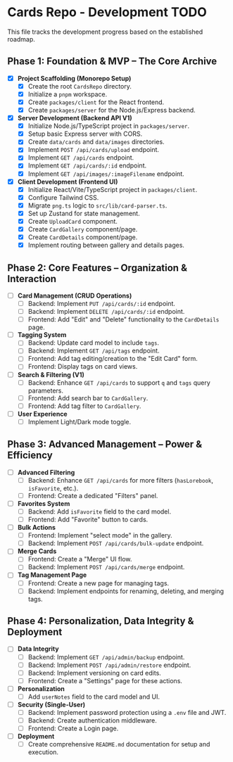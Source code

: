 # Cards Repo - Development TODO

This file tracks the development progress based on the established roadmap.

## Phase 1: Foundation & MVP – The Core Archive
- [x] **Project Scaffolding (Monorepo Setup)**
  - [x] Create the root `CardsRepo` directory.
  - [x] Initialize a `pnpm` workspace.
  - [x] Create `packages/client` for the React frontend.
  - [x] Create `packages/server` for the Node.js/Express backend.
- [x] **Server Development (Backend API V1)**
  - [x] Initialize Node.js/TypeScript project in `packages/server`.
  - [x] Setup basic Express server with CORS.
  - [x] Create `data/cards` and `data/images` directories.
  - [x] Implement `POST /api/cards/upload` endpoint.
  - [x] Implement `GET /api/cards` endpoint.
  - [x] Implement `GET /api/cards/:id` endpoint.
  - [x] Implement `GET /api/images/:imageFilename` endpoint.
- [x] **Client Development (Frontend UI)**
  - [x] Initialize React/Vite/TypeScript project in `packages/client`.
  - [x] Configure Tailwind CSS.
  - [x] Migrate `png.ts` logic to `src/lib/card-parser.ts`.
  - [x] Set up Zustand for state management.
  - [x] Create `UploadCard` component.
  - [x] Create `CardGallery` component/page.
  - [x] Create `CardDetails` component/page.
  - [x] Implement routing between gallery and details pages.

## Phase 2: Core Features – Organization & Interaction
- [ ] **Card Management (CRUD Operations)**
  - [ ] Backend: Implement `PUT /api/cards/:id` endpoint.
  - [ ] Backend: Implement `DELETE /api/cards/:id` endpoint.
  - [ ] Frontend: Add "Edit" and "Delete" functionality to the `CardDetails` page.
- [ ] **Tagging System**
  - [ ] Backend: Update card model to include `tags`.
  - [ ] Backend: Implement `GET /api/tags` endpoint.
  - [ ] Frontend: Add tag editing/creation to the "Edit Card" form.
  - [ ] Frontend: Display tags on card views.
- [ ] **Search & Filtering (V1)**
  - [ ] Backend: Enhance `GET /api/cards` to support `q` and `tags` query parameters.
  - [ ] Frontend: Add search bar to `CardGallery`.
  - [ ] Frontend: Add tag filter to `CardGallery`.
- [ ] **User Experience**
  - [ ] Implement Light/Dark mode toggle.

## Phase 3: Advanced Management – Power & Efficiency
- [ ] **Advanced Filtering**
  - [ ] Backend: Enhance `GET /api/cards` for more filters (`hasLorebook`, `isFavorite`, etc.).
  - [ ] Frontend: Create a dedicated "Filters" panel.
- [ ] **Favorites System**
  - [ ] Backend: Add `isFavorite` field to the card model.
  - [ ] Frontend: Add "Favorite" button to cards.
- [ ] **Bulk Actions**
  - [ ] Frontend: Implement "select mode" in the gallery.
  - [ ] Backend: Implement `POST /api/cards/bulk-update` endpoint.
- [ ] **Merge Cards**
  - [ ] Frontend: Create a "Merge" UI flow.
  - [ ] Backend: Implement `POST /api/cards/merge` endpoint.
- [ ] **Tag Management Page**
  - [ ] Frontend: Create a new page for managing tags.
  - [ ] Backend: Implement endpoints for renaming, deleting, and merging tags.

## Phase 4: Personalization, Data Integrity & Deployment
- [ ] **Data Integrity**
  - [ ] Backend: Implement `GET /api/admin/backup` endpoint.
  - [ ] Backend: Implement `POST /api/admin/restore` endpoint.
  - [ ] Backend: Implement versioning on card edits.
  - [ ] Frontend: Create a "Settings" page for these actions.
- [ ] **Personalization**
  - [ ] Add `userNotes` field to the card model and UI.
- [ ] **Security (Single-User)**
  - [ ] Backend: Implement password protection using a `.env` file and JWT.
  - [ ] Backend: Create authentication middleware.
  - [ ] Frontend: Create a Login page.
- [ ] **Deployment**
  - [ ] Create comprehensive `README.md` documentation for setup and execution.
